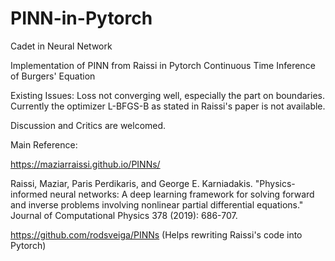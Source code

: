 # PINN-in-Pytorch

Cadet in Neural Network

Implementation of PINN from Raissi in Pytorch
Continuous Time Inference of Burgers' Equation

Existing Issues:
Loss not converging well, especially the part on boundaries.
Currently the optimizer L-BFGS-B as stated in Raissi's paper is not available. 

Discussion and Critics are welcomed.

Main Reference: 

https://maziarraissi.github.io/PINNs/

Raissi, Maziar, Paris Perdikaris, and George E. Karniadakis. "Physics-informed neural networks: A deep learning framework for solving forward and inverse problems involving nonlinear partial differential equations." Journal of Computational Physics 378 (2019): 686-707.

https://github.com/rodsveiga/PINNs
(Helps rewriting Raissi's code into Pytorch)
